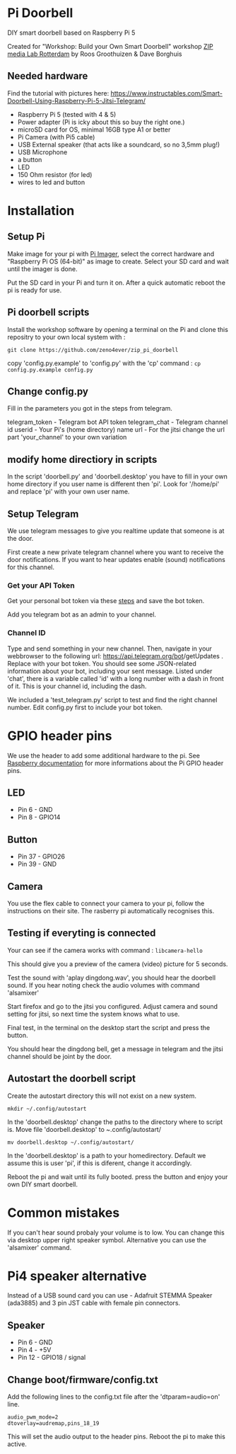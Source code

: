 # Pi Doorbell
DIY smart doorbell based on Raspberry Pi 5

Created for "Workshop: Build your Own Smart Doorbell" workshop [ZIP media Lab Rotterdam](https://zipspace.nl) by Roos Groothuizen & Dave Borghuis

## Needed hardware

Find the tutorial with pictures here: https://www.instructables.com/Smart-Doorbell-Using-Raspberry-Pi-5-Jitsi-Telegram/ 

- Raspberry Pi 5 (tested with 4 & 5)
- Power adapter (Pi is icky about this so buy the right one.)
- microSD card for OS, minimal 16GB type A1 or better
- Pi Camera (with Pi5 cable)
- USB External speaker (that acts like a soundcard, so no 3,5mm plug!)
- USB Microphone
- a button
- LED
- 150 Ohm resistor (for led)
- wires to led and button

# Installation

## Setup Pi
Make image for your pi with [Pi Imager](https://www.raspberrypi.com/software/), select the correct hardware and "Raspberry Pi OS (64-bit)" as image to create. Select your SD card and wait until the imager is done.

Put the SD card in your Pi and turn it on.  After a quick automatic reboot the pi is ready for use.

## Pi doorbell scripts
Install the workshop software by opening a terminal on the Pi and clone this repositry to your own local system with :

`git clone https://github.com/zeno4ever/zip_pi_doorbell`

copy 'config.py.example' to 'config.py' with the 'cp' command :
`cp config.py.example config.py`


## Change config.py
Fill in the parameters you got in the steps from telegram.

telegram_token - Telegram bot API token
telegram_chat - Telegram channel id
userid - Your Pi's (home directory) name
url - For the jitsi change the url part 'your_channel' to your own variation

## modify home directiory in scripts
In the script 'doorbell.py' and 'doorbell.desktop' you have to fill in your own home directory if you user name is different then 'pi'. Look for '/home/pi' and replace 'pi' with your own user name.

## Setup Telegram

We use telegram messages to give you realtime update that someone is at the door.

First create a new private telegram channel where you want to receive the door notifications. If you want to hear updates enable (sound) notifications for this channel.

### Get your API Token

Get your personal bot token via these [steps](https://core.telegram.org/bots/features#creating-a-new-bot) and save the bot token.

Add you telegram bot as an admin to your channel.

### Channel ID

Type and send something in your new channel.
Then, navigate in your webbrowser to the following url: https://api.telegram.org/bot<token>/getUpdates . Replace <token> with your bot token.
You should see some JSON-related information about your bot, including your sent message. Listed under 'chat', there is a variable called 'id' with a long number with a dash in front of it. This is your channel id, including the dash.

We included a 'test_telegram.py' script to test and find the right channel number. Edit config.py first to include your bot token.

# GPIO header pins

We use the header to add some additional hardware to the pi. See [Raspberry documentation](https://www.raspberrypi.com/documentation/computers/raspberry-pi.html#gpio) for more informations about the Pi GPIO header pins.

## LED

- Pin 6 - GND
- Pin 8 - GPIO14

## Button

- Pin 37 - GPIO26
- Pin 39 - GND

## Camera
You use the flex cable to connect your camera to your pi, follow the instructions on their site. The rasberry pi automatically recognises this.

## Testing if everyting is connected

Your can see if the camera works with command :
`libcamera-hello`

This should give you a preview of the camera (video) picture for 5 seconds.

Test the sound with 'aplay dingdong.wav', you should hear the doorbell sound. If you hear noting check the audio volumes with command 'alsamixer'

Start firefox and go to the jitsi you configured. Adjust camera and sound setting for jitsi, so next time the system knows what to use.

Final test, in the terminal on the desktop start the script and press the button.

You should hear the dingdong bell, get a message in telegram and the jitsi channel should be joint by the door.

## Autostart the doorbell script

Create the autostart directory this will not exist on a new system.

`mkdir ~/.config/autostart`

In the 'doorbell.desktop' change the paths to the directory where to script is. Move file 'doorbell.desktop' to ~.config/autostart/

`mv doorbell.desktop ~/.config/autostart/`

In the 'doorbell.desktop' is a path to your homedirectory. Default we assume this is user 'pi', if this is diferent, change it accordingly.

Reboot the pi and wait until its fully booted. press the button and enjoy your own DIY smart doorbell.

# Common mistakes

If you can't hear sound probaly your volume is to low. You can change this via desktop upper right speaker symbol.  Alternative you can use the 'alsamixer' command.

# Pi4 speaker alternative
Instead of a USB sound card you can use - Adafruit STEMMA Speaker (ada3885) and 3 pin JST cable with female pin connectors.

## Speaker

- Pin 6 - GND
- Pin 4 - +5V
- Pin 12 - GPIO18 / signal

## Change boot/firmware/config.txt

Add the following lines to the config.txt file after the 'dtparam=audio=on' line.

    audio_pwm_mode=2
    dtoverlay=audremap,pins_18_19

This will set the audio output to the header pins. Reboot the pi to make this active.
